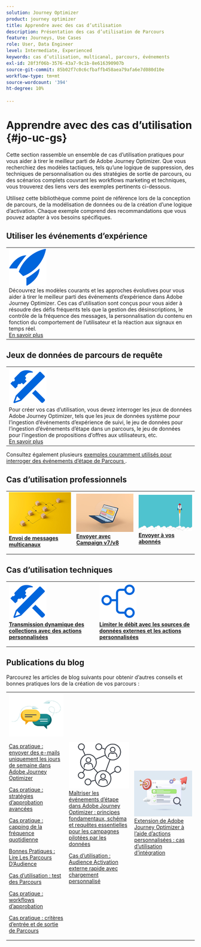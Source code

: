 ```yaml
---
solution: Journey Optimizer
product: journey optimizer
title: Apprendre avec des cas d’utilisation
description: Présentation des cas d’utilisation de Parcours
feature: Journeys, Use Cases
role: User, Data Engineer
level: Intermediate, Experienced
keywords: cas d’utilisation, multicanal, parcours, événements
exl-id: 28f3f06b-3576-43a7-9c1b-8e616390907b
source-git-commit: 85b02f7c0c6cfbaffb458aea79afa6e7d080d10e
workflow-type: tm+mt
source-wordcount: '394'
ht-degree: 10%

---
```


# Apprendre avec des cas d’utilisation {#jo-uc-gs}

Cette section rassemble un ensemble de cas d’utilisation pratiques pour vous aider à tirer le meilleur parti de Adobe Journey Optimizer. Que vous recherchiez des modèles tactiques, tels qu’une logique de suppression, des techniques de personnalisation ou des stratégies de sortie de parcours, ou des scénarios complets couvrant les workflows marketing et techniques, vous trouverez des liens vers des exemples pertinents ci-dessous.

Utilisez cette bibliothèque comme point de référence lors de la conception de parcours, de la modélisation de données ou de la création d’une logique d’activation. Chaque exemple comprend des recommandations que vous pouvez adapter à vos besoins spécifiques.


## Utiliser les événements d’expérience

<table style="table-layout:fixed">
<tr style="border: 0;">
  <td>
    <div>
    <a href="exp-event-lookup.md">
    <img alt="bonnes pratiques de recherche des événements d’expérience" src="../assets/do-not-localize/icon-quick-start.svg" /></a> 
    <br>Découvrez les modèles courants et les approches évolutives pour vous aider à tirer le meilleur parti des événements d’expérience dans Adobe Journey Optimizer. Ces cas d’utilisation sont conçus pour vous aider à résoudre des défis fréquents tels que la gestion des désinscriptions, le contrôle de la fréquence des messages, la personnalisation du contenu en fonction du comportement de l’utilisateur et la réaction aux signaux en temps réel.
    </div>
      <div>
     <a href="exp-event-lookup.md">En savoir plus</a></div>
    </div>
  </td>
</tr>
</table>


## Jeux de données de parcours de requête

<table style="table-layout:fixed">
<tr style="border: 0;">
  <td>
    <div>
    <a href="../data/datasets-query-examples.md">
    <img alt="exemples de requêtes" src="../assets/do-not-localize/icon-configure.svg"/></a> 
    <br>Pour créer vos cas d’utilisation, vous devez interroger les jeux de données Adobe Journey Optimizer, tels que les jeux de données système pour l’ingestion d’événements d’expérience de suivi, le jeu de données pour l’ingestion d’événements d’étape dans un parcours, le jeu de données pour l’ingestion de propositions d’offres aux utilisateurs, etc.
    </div>
      <div>
     <a href="../data/datasets-query-examples.md">En savoir plus</a></div>
    </div>
  </td>
</tr>
</table>

Consultez également plusieurs [exemples couramment utilisés pour interroger des événements d’étape de Parcours ](../reports/query-examples.md).


## Cas d’utilisation professionnels

<table style="table-layout:fixed"><tr style="border: 0;">
<td>
<a href="../building-journeys/journeys-uc.md">
<img alt="Envoi de messages multi-canal" src="../assets/do-not-localize/start-journey.jpeg">
</a>
<div>
<a href="../building-journeys/journeys-uc.md"><strong>Envoi de messages multicanaux</strong></a>
</div>
<p>
</td>
<td>
<a href="ajo-ac.md">
<img alt="Envoyer un message à l’aide de Campaign" src="../assets/do-not-localize/start-interface.jpeg">
</a>
<div><a href="ajo-ac.md"><strong>Envoyer avec Campaign v7/v8</strong>
</div>
<p>
</td>
<td>
<a href="message-to-subscribers-uc.md">
<img alt="Envoyer un message aux abonnés" src="../assets/do-not-localize/start-quick.png">
</a>
<div>
<a href="message-to-subscribers-uc.md"><strong>Envoyer à vos abonnés</strong></a>
</div>
<p></td>
</tr></table>

## Cas d’utilisation techniques

<table style="table-layout:fixed"><tr style="border: 0;">
<td>
<a href="collections.md">
<img alt="Transmettre des collections de manière dynamique à l’aide d’actions personnalisées" src="../assets/do-not-localize/icon-configure.svg">
</a>
<div>
<a href="collections.md"><strong>Transmission dynamique des collections avec des actions personnalisées</strong></a>
</div>
<p>
</td>
<td>
<a href="limit-throughput.md">
<img alt="Limiter le débit avec des sources de données externes et des actions personnalisées" src="../assets/do-not-localize/icon-first-journey.svg">
</a>
<div><a href="limit-throughput.md"><strong>Limiter le débit avec les sources de données externes et les actions personnalisées</strong></a>
</div>
<p>
</td>
</tr></table>

## Publications du blog

Parcourez les articles de blog suivants pour obtenir d’autres conseils et bonnes pratiques lors de la création de vos parcours :

<table style="table-layout:fixed"><tr style="border: 0;">
<td>
<img alt="Publications du blog" src="../assets/do-not-localize/community.jpeg">
<div>
<p><a href="https://experienceleaguecommunities.adobe.com/t5/journey-optimizer-blogs/how-to-send-emails-only-on-weekdays-in-adobe-journey-optimizer/ba-p/760400" target="_blank">Cas pratique : envoyer des e-mails uniquement les jours de semaine dans Adobe Journey Optimizer</a></p>
<p><a href="https://experienceleaguecommunities.adobe.com/t5/journey-optimizer-blogs/advanced-approval-strategies-in-adobe-journey-optimizer/ba-p/761396" target="_blank">Cas pratique : stratégies d’approbation avancées</a></p>
<p><a href="https://experienceleaguecommunities.adobe.com/t5/journey-optimizer-blogs/elevate-customer-experience-with-daily-frequency-capping-in-ajo/ba-p/761510" target="_blank">Cas pratique : capping de la fréquence quotidienne</a></p>
<p><a href="https://experienceleaguecommunities.adobe.com/t5/journey-optimizer-blogs/mastering-read-audience-journeys-in-adobe-journey-optimizer-a/ba-p/761445" target="_blank">Bonnes Pratiques : Lire Les Parcours D’Audience</a></p>
<p><a href="https://experienceleaguecommunities.adobe.com/t5/journey-optimizer-blogs/from-plan-to-perfection-how-to-test-your-ajo-journeys-for-10/ba-p/761270" target="_blank">Cas d’utilisation : test des Parcours</a></p>
<p><a href="https://experienceleaguecommunities.adobe.com/t5/journey-optimizer-blogs/deliver-with-confidence-approval-workflows-across-adobe-journey/ba-p/760900" target="_blank">Cas pratique : workflows d’approbation</a></p>
<p><a href="https://experienceleaguecommunities.adobe.com/t5/journey-optimizer-blogs/mastering-journey-entry-and-exit-criteria-in-adobe-journey/ba-p/760958" target="_blank">Cas pratique : critères d’entrée et de sortie de Parcours</a></p>
</div>
<p>
</td>
<td>
<img alt="Événements d’étape dans vos Parcours" src="../assets/do-not-localize/step-event.jpeg">
<div>
<a href="https://experienceleaguecommunities.adobe.com/t5/journey-optimizer-blogs/mastering-step-events-in-adobe-journey-optimizer-fundamentals/ba-p/762024" target="_blank">Maîtriser les événements d’étape dans Adobe Journey Optimizer : principes fondamentaux, schéma et requêtes essentielles pour les campagnes pilotées par les données
</a>
<p><a href="https://experienceleaguecommunities.adobe.com/t5/journey-optimizer-blogs/fast-external-audience-activation-with-custom-upload/ba-p/761658" target="_blank">Cas d’utilisation : Audience Activation externe rapide avec chargement personnalisé</a></p>
</div>
<p></td>
<td>
<img alt="Actions personnalisées" src="../assets/do-not-localize/list.jpeg">
<div><a href="https://experienceleaguecommunities.adobe.com/t5/journey-optimizer-blogs/how-to-extend-adobe-journey-optimizer-with-custom-actions/ba-p/761323" target="_blank">Extension de Adobe Journey Optimizer à l’aide d’actions personnalisées : cas d’utilisation d’intégration
</a>
</div>
<p></td>
</tr></table>